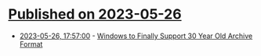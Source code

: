 # [Published on 2023-05-26](index.md)

* [2023-05-26, 17:57:00](https://soylentnews.org/article.pl?sid=23/05/25/183214&from=rss) - [Windows to Finally Support 30 Year Old Archive Format](https://soylentnews.org/article.pl?sid=23/05/25/183214&from=rss)
